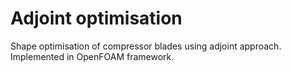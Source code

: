 # Adjoint optimisation
Shape optimisation of compressor blades using adjoint approach. Implemented in OpenFOAM framework. 
